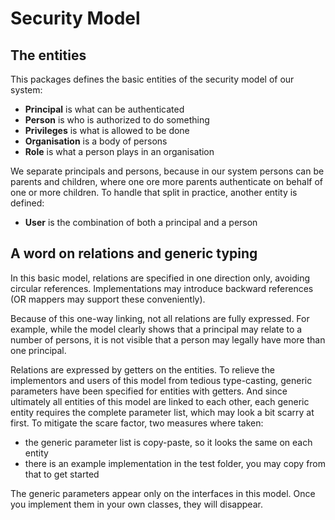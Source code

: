 # Security Model

## The entities

This packages defines the basic entities of the security model of
our system:

* **Principal** is what can be authenticated
* **Person** is who is authorized to do something
* **Privileges** is what is allowed to be done
* **Organisation** is a body of persons
* **Role** is what a person plays in an organisation

We separate principals and persons, because in our system persons
can be parents and children, where one ore more parents authenticate
on behalf of one or more children. To handle that split in practice,
another entity is defined:

* **User** is the combination of both a principal and a person

## A word on relations and generic typing

In this basic model, relations are specified in one direction only,
avoiding circular references. Implementations may introduce backward
references (OR mappers may support these conveniently).

Because of this one-way linking, not all relations are fully
expressed. For example, while the model clearly shows that a
principal may relate to a number of persons, it is not visible
that a person may legally have more than one principal.

Relations are expressed by getters on the entities. To relieve
the implementors and users of this model from tedious type-casting,
generic parameters have been specified for entities with getters.
And since ultimately all entities of this model are linked to each
other, each generic entity requires the complete parameter list,
which may look a bit scarry at first. To mitigate the scare factor,
two measures where taken:

* the generic parameter list is copy-paste, so it looks the same
on each entity
* there is an example implementation in the test folder, you may
copy from that to get started

The generic parameters appear only on the interfaces in this model.
Once you implement them in your own classes, they will disappear.